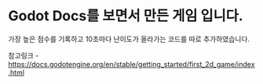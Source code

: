 # Godot Docs를 보면서 만든 게임 입니다.
 가장 높은 점수를 기록하고 10초마다 난이도가 올라가는 코드를 따로 추가하였습니다.
 
 
 참고링크 - https://docs.godotengine.org/en/stable/getting_started/first_2d_game/index.html
